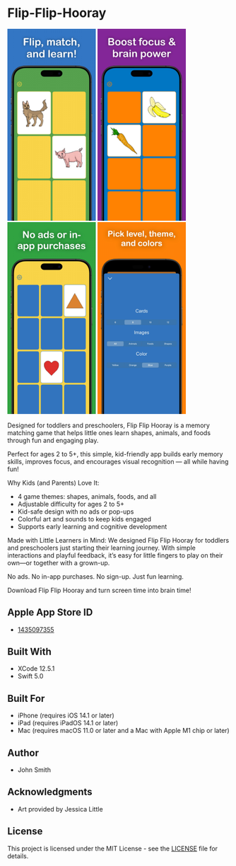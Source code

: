 # Flip-Flip-Hooray

<img src="https://github.com/JohnSmithCoder1/Flip-Flip-Hooray/blob/main/Screenshots/screenshot_1.jpeg" width="200"> <img 
src="https://github.com/JohnSmithCoder1/Flip-Flip-Hooray/blob/main/Screenshots/screenshot_2.jpeg" width="200"> 
<img src="https://github.com/JohnSmithCoder1/Flip-Flip-Hooray/blob/main/Screenshots/screenshot_3.jpeg" width="200"> 
<img src="https://github.com/JohnSmithCoder1/Flip-Flip-Hooray/blob/main/Screenshots/screenshot_4.jpeg" width="200">

Designed for toddlers and preschoolers, Flip Flip Hooray is a memory matching game that helps little ones learn shapes, animals, and foods through fun and engaging play.

Perfect for ages 2 to 5+, this simple, kid-friendly app builds early memory skills, improves focus, and encourages visual recognition — all while having fun!

Why Kids (and Parents) Love It:
* 4 game themes: shapes, animals, foods, and all
* Adjustable difficulty for ages 2 to 5+
* Kid-safe design with no ads or pop-ups
* Colorful art and sounds to keep kids engaged
* Supports early learning and cognitive development

Made with Little Learners in Mind:
We designed Flip Flip Hooray for toddlers and preschoolers just starting their learning journey. With simple interactions and playful feedback, it’s easy for little fingers to play on their own—or together with a grown-up.

No ads. No in-app purchases. No sign-up. Just fun learning.

Download Flip Flip Hooray and turn screen time into brain time!

## Apple App Store ID

* [1435097355](https://apps.apple.com/us/app/toddle-time/id1435097355)

## Built With

* XCode 12.5.1
* Swift 5.0

## Built For

* iPhone (requires iOS 14.1 or later)
* iPad (requires iPadOS 14.1 or later)
* Mac (requires macOS 11.0 or later and a Mac with Apple M1 chip or later)

## Author

* John Smith

## Acknowledgments

* Art provided by Jessica Little

## License

This project is licensed under the MIT License - see the [LICENSE](LICENSE) file for details.
